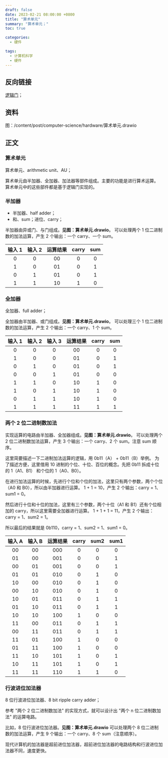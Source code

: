 ```yaml
---
draft: false
date: 2023-02-21 08:00:00 +0800
title: "算术单元"
summary: "算术单元；"
toc: true

categories:
  - 硬件

tags:
  - 计算机科学
  - 硬件
---
```


## 反向链接

[逻辑门](/post/computer-science/hardware/逻辑门)；

## 资料

图：/content/post/computer-science/hardware/算术单元.drawio

## 正文

### 算术单元

算术单元、arithmetic unit、AU；

算术单元由半加器、全加器、加法器等部件组成。主要的功能是进行算术运算。
算术单元中的这些部件都是基于逻辑门实现的。

### 半加器

- 半加器、half adder；
- 和、sum；进位、carry；

半加器由异或门、与门组成。**见图：算术单元.drawio**。
可以处理两个 1 位二进制数的加法运算，产生 2 个输出：一个 carry、一个 sum。

| 输入 1 | 输入 2 | 运算结果 | carry | sum |
|:----:|:----:|:----:|:-----:|:---:|
|  0   |  0   |  00  |   0   |  0  |
|  1   |  0   |  01  |   0   |  1  |
|  0   |  1   |  01  |   0   |  1  |
|  1   |  1   |  10  |   1   |  0  |

### 全加器

全加器、full adder；

全加器由半加器、或门组成。**见图：算术单元.drawio**。
可以处理三个 1 位二进制数的加法运算，产生 2 个输出：一个 carry、1 个 sum。

| 输入 1 | 输入 2 | 输入 3 | 运算结果 | carry | sum |
|:----:|:----:|:----:|:----:|:-----:|:---:|
|  0   |  0   |  0   |  00  |   0   |  0  |
|  1   |  0   |  0   |  01  |   0   |  1  |
|  0   |  1   |  0   |  01  |   0   |  1  |
|  0   |  0   |  1   |  01  |   0   |  0  |
|  1   |  1   |  0   |  10  |   1   |  0  |
|  1   |  0   |  1   |  10  |   1   |  0  |
|  0   |  1   |  1   |  10  |   1   |  0  |
|  1   |  1   |  1   |  11  |   1   |  1  |

### 两个 2 位二进制数加法

实现运算的电路由半加器、全加器组成。**见图：算术单元.drawio**。
可以处理两个 2 位二进制数加法运算，产生 3 个输出：一个 carry、2 个 sum。注意 sum 顺序。

这里简要描述一下二进制加法运算的逻辑，用 0b11（A） + 0b11（B）举例。
为了描述方便，这里借用 10 进制的个位、十位、百位的概念。先把 0b11 拆成十位的 1（A1、B1） 和个位的 1（A0、B0）。

在进行加法运算的时候，先进行个位和个位的加法，这里只有两个参数，两个个位（A0 和 B0），所以由半加器进行运算。
1 + 1 = 10，产生 2 个输出：carry = 1、sum1 = 0。

然后进行十位和十位的加法，这里有三个参数，两个十位（A1 和 B1）还有个位相加的 carry，所以这里需要全加器进行运算。
1 + 1 + 1 = 11，产生 2 个输出：carry = 1、sum2 = 1。

所以最后的结果就是 0b110，carry = 1、sum2 = 1、sum1 = 0。

| 输入 A | 输入 B | 运算结果 | carry | sum2 | sum1 |
|:----:|:----:|:----:|:-----:|:----:|:----:|
|  00  |  00  | 000  |   0   |  0   |  0   |
|  01  |  00  | 001  |   0   |  0   |  1   |
|  00  |  01  | 001  |   0   |  0   |  1   |
|  01  |  01  | 010  |   0   |  1   |  0   |
|  10  |  00  | 010  |   0   |  1   |  0   |
|  00  |  10  | 010  |   0   |  1   |  0   |
|  10  |  01  | 011  |   0   |  1   |  1   |
|  01  |  10  | 011  |   0   |  1   |  1   |
|  10  |  10  | 100  |   1   |  0   |  0   |
|  11  |  00  | 011  |   0   |  1   |  1   |
|  00  |  11  | 011  |   0   |  1   |  1   |
|  11  |  01  | 100  |   1   |  0   |  0   |
|  01  |  11  | 100  |   1   |  0   |  0   |
|  11  |  10  | 101  |   1   |  0   |  1   |
|  10  |  11  | 101  |   1   |  0   |  1   |
|  11  |  11  | 110  |   1   |  1   |  0   |

### 行波进位加法器

8 位行波进位加法器、8 bit ripple carry adder；

参考 "两个 2 位二进制数加法" 的实现方式，就可以设计出 "两个 n 位二进制数加法" 的运算电路。

比如，8 位行波进位加法器。**见图：算术单元.drawio**
可以处理两个 8 位二进制数的加法运算，产生 9 个输出：一个 carry、8 个 sum（注意顺序）。

现代计算机的加法器是超前进位加法器，超前进位加法器的电路结构和行波进位加法器不同，速度更快。

